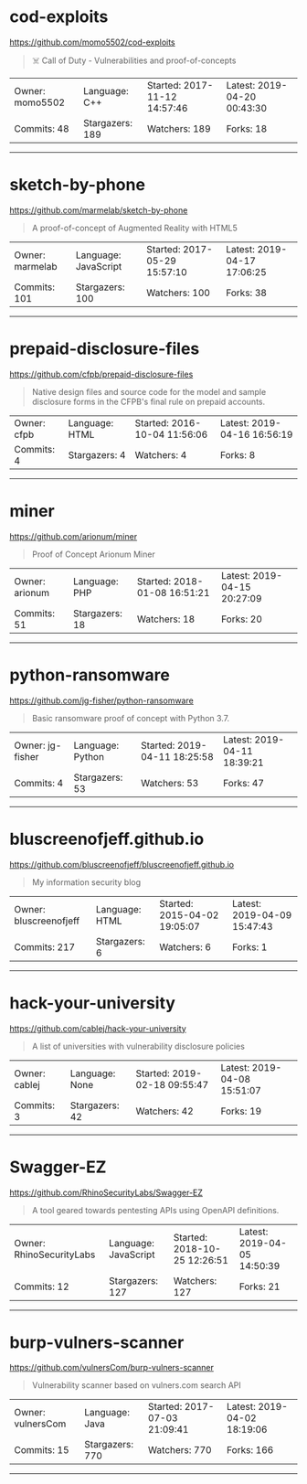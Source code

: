 # cod-exploits

https://github.com/momo5502/cod-exploits
<blockquote>
☠️ Call of Duty - Vulnerabilities and proof-of-concepts
</blockquote>

<table>
<tr><td>Owner: momo5502</td>
    <td>Language: C++</td>
    <td>Started: 2017-11-12 14:57:46</td>
    <td>Latest: 2019-04-20 00:43:30</td></tr>
<tr><td>Commits: 48</td>
    <td>Stargazers: 189</td>
    <td>Watchers: 189</td>
    <td>Forks: 18</td></tr>
</table>

---

# sketch-by-phone

https://github.com/marmelab/sketch-by-phone
<blockquote>
A proof-of-concept of Augmented Reality with HTML5
</blockquote>

<table>
<tr><td>Owner: marmelab</td>
    <td>Language: JavaScript</td>
    <td>Started: 2017-05-29 15:57:10</td>
    <td>Latest: 2019-04-17 17:06:25</td></tr>
<tr><td>Commits: 101</td>
    <td>Stargazers: 100</td>
    <td>Watchers: 100</td>
    <td>Forks: 38</td></tr>
</table>

---

# prepaid-disclosure-files

https://github.com/cfpb/prepaid-disclosure-files
<blockquote>
Native design files and source code for the model and sample disclosure forms in the CFPB's final rule on prepaid accounts.
</blockquote>

<table>
<tr><td>Owner: cfpb</td>
    <td>Language: HTML</td>
    <td>Started: 2016-10-04 11:56:06</td>
    <td>Latest: 2019-04-16 16:56:19</td></tr>
<tr><td>Commits: 4</td>
    <td>Stargazers: 4</td>
    <td>Watchers: 4</td>
    <td>Forks: 8</td></tr>
</table>

---

# miner

https://github.com/arionum/miner
<blockquote>
Proof of Concept Arionum Miner
</blockquote>

<table>
<tr><td>Owner: arionum</td>
    <td>Language: PHP</td>
    <td>Started: 2018-01-08 16:51:21</td>
    <td>Latest: 2019-04-15 20:27:09</td></tr>
<tr><td>Commits: 51</td>
    <td>Stargazers: 18</td>
    <td>Watchers: 18</td>
    <td>Forks: 20</td></tr>
</table>

---

# python-ransomware

https://github.com/jg-fisher/python-ransomware
<blockquote>
Basic ransomware proof of concept with Python 3.7.
</blockquote>

<table>
<tr><td>Owner: jg-fisher</td>
    <td>Language: Python</td>
    <td>Started: 2019-04-11 18:25:58</td>
    <td>Latest: 2019-04-11 18:39:21</td></tr>
<tr><td>Commits: 4</td>
    <td>Stargazers: 53</td>
    <td>Watchers: 53</td>
    <td>Forks: 47</td></tr>
</table>

---

# bluscreenofjeff.github.io

https://github.com/bluscreenofjeff/bluscreenofjeff.github.io
<blockquote>
My information security blog
</blockquote>

<table>
<tr><td>Owner: bluscreenofjeff</td>
    <td>Language: HTML</td>
    <td>Started: 2015-04-02 19:05:07</td>
    <td>Latest: 2019-04-09 15:47:43</td></tr>
<tr><td>Commits: 217</td>
    <td>Stargazers: 6</td>
    <td>Watchers: 6</td>
    <td>Forks: 1</td></tr>
</table>

---

# hack-your-university

https://github.com/cablej/hack-your-university
<blockquote>
A list of universities with vulnerability disclosure policies
</blockquote>

<table>
<tr><td>Owner: cablej</td>
    <td>Language: None</td>
    <td>Started: 2019-02-18 09:55:47</td>
    <td>Latest: 2019-04-08 15:51:07</td></tr>
<tr><td>Commits: 3</td>
    <td>Stargazers: 42</td>
    <td>Watchers: 42</td>
    <td>Forks: 19</td></tr>
</table>

---

# Swagger-EZ

https://github.com/RhinoSecurityLabs/Swagger-EZ
<blockquote>
A tool geared towards pentesting APIs using OpenAPI definitions.
</blockquote>

<table>
<tr><td>Owner: RhinoSecurityLabs</td>
    <td>Language: JavaScript</td>
    <td>Started: 2018-10-25 12:26:51</td>
    <td>Latest: 2019-04-05 14:50:39</td></tr>
<tr><td>Commits: 12</td>
    <td>Stargazers: 127</td>
    <td>Watchers: 127</td>
    <td>Forks: 21</td></tr>
</table>

---

# burp-vulners-scanner

https://github.com/vulnersCom/burp-vulners-scanner
<blockquote>
Vulnerability scanner based on vulners.com search API
</blockquote>

<table>
<tr><td>Owner: vulnersCom</td>
    <td>Language: Java</td>
    <td>Started: 2017-07-03 21:09:41</td>
    <td>Latest: 2019-04-02 18:19:06</td></tr>
<tr><td>Commits: 15</td>
    <td>Stargazers: 770</td>
    <td>Watchers: 770</td>
    <td>Forks: 166</td></tr>
</table>

---

